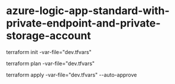# azure-logic-app-standard-with-private-endpoint-and-private-storage-account

 terraform init -var-file="dev.tfvars" 

  terraform plan -var-file="dev.tfvars" 

   terraform apply -var-file="dev.tfvars"  --auto-approve